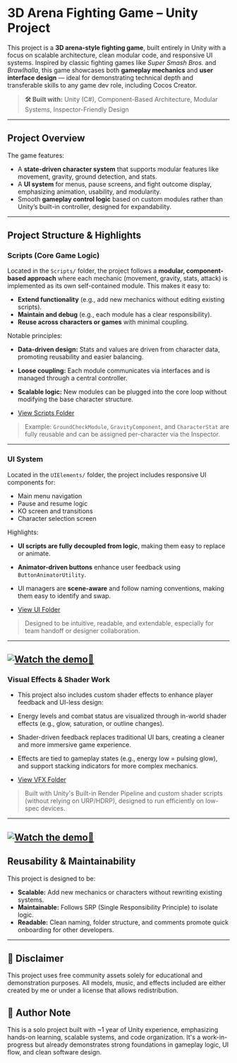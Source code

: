 
#  3D Arena Fighting Game – Unity Project

This project is a **3D arena-style fighting game**, built entirely in Unity with a focus on scalable architecture, clean modular code, and responsive UI systems. Inspired by classic fighting games like *Super Smash Bros.* and *Brawlhalla*, this game showcases both **gameplay mechanics** and **user interface design** — ideal for demonstrating technical depth and transferable skills to any game dev role, including Cocos Creator.

> **🛠 Built with:** Unity (C#), Component-Based Architecture, Modular Systems, Inspector-Friendly Design

---

##  Project Overview

The game features:
- A **state-driven character system** that supports modular features like movement, gravity, ground detection, and stats.
- A **UI system** for menus, pause screens, and fight outcome display, emphasizing animation, usability, and modularity.
- Smooth **gameplay control logic** based on custom modules rather than Unity’s built-in controller, designed for expandability.

---

## Project Structure & Highlights

###  Scripts (Core Game Logic)
Located in the `Scripts/` folder, the project follows a **modular, component-based approach** where each mechanic (movement, gravity, stats, attack) is implemented as its own self-contained module. This makes it easy to:
- **Extend functionality** (e.g., add new mechanics without editing existing scripts).
- **Maintain and debug** (e.g., each module has a clear responsibility).
- **Reuse across characters or games** with minimal coupling.

Notable principles:
- **Data-driven design:** Stats and values are driven from character data, promoting reusability and easier balancing.
- **Loose coupling:** Each module communicates via interfaces and is managed through a central controller.
- **Scalable logic:** New modules can be plugged into the core loop without modifying the base character structure.

- [View Scripts Folder](./Assets/_Project/Scripts)
>  Example: `GroundCheckModule`, `GravityComponent`, and `CharacterStat` are fully reusable and can be assigned per-character via the Inspector.
---

###  UI System


Located in the `UIElements/` folder, the project includes responsive UI components for:
- Main menu navigation
- Pause and resume logic
- KO screen and transitions
- Character selection screen

Highlights:
- **UI scripts are fully decoupled from logic**, making them easy to replace or animate.
- **Animator-driven buttons** enhance user feedback using `ButtonAnimatorUtility`.
- UI managers are **scene-aware** and follow naming conventions, making them easy to identify and swap.
  
- [View UI Folder](./Assets/_Project/UIElements)
>  Designed to be intuitive, readable, and extendable, especially for team handoff or designer collaboration.
---
[![Watch the demo](https://img.youtube.com/vi/6s0k-Z0F8c8/hqdefault.jpg)🔗](https://www.youtube.com/watch?v=6s0k-Z0F8c8)
---
### Visual Effects & Shader Work

- This project also includes custom shader effects to enhance player feedback and UI-less design:

- Energy levels and combat status are visualized through in-world shader effects (e.g., glow, saturation, or outline changes).

- Shader-driven feedback replaces traditional UI bars, creating a cleaner and more immersive game experience.

- Effects are tied to gameplay states (e.g., energy low = pulsing glow), and support stacking indicators for more complex mechanics.
  
- [View VFX Folder](./Assets/_Project/VFX)
> Built with Unity's Built-in Render Pipeline and custom shader scripts (without relying on URP/HDRP), designed to run efficiently on low-spec devices.
---
[![Watch the demo](https://img.youtube.com/vi/NoEU0BiMYJQ/hqdefault.jpg)🔗](https://www.youtube.com/watch?v=NoEU0BiMYJQ)
---
##  Reusability & Maintainability

This project is designed to be:
- **Scalable:** Add new mechanics or characters without rewriting existing systems.
- **Maintainable:** Follows SRP (Single Responsibility Principle) to isolate logic.
- **Readable:** Clean naming, folder structure, and comments promote quick onboarding for other developers.

---
## 📢 Disclaimer

This project uses free community assets solely for educational and demonstration purposes.
All models, music, and effects included are either created by me or under a license that allows redistribution.


## 📌 Author Note

This is a solo project built with ~1 year of Unity experience, emphasizing hands-on learning, scalable systems, and code organization. It's a work-in-progress but already demonstrates strong foundations in gameplay logic, UI flow, and clean software design.

